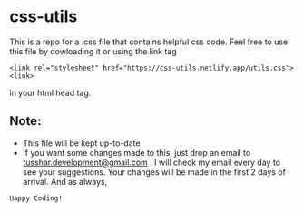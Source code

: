 # css-utils
This is a repo for a .css file that contains helpful css code. Feel free to use this file by dowloading it or using the link tag 
```
<link rel="stylesheet" href="https://css-utils.netlify.app/utils.css"><link>
```
in your html head tag.

## Note:
 - This file will be kept up-to-date
 - If you want some changes made to this, just drop an email to tusshar.development@gmail.com . I will check my email every day to see your suggestions. Your changes will be made in the first 2 days of arrival. And as always, 
```
Happy Coding!
```
